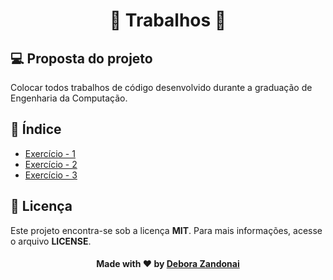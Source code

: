 <h1 align="center">🚀 Trabalhos 🚀</h1>

## 💻 Proposta do projeto

Colocar todos trabalhos de código desenvolvido durante a graduação de Engenharia da Computação.

## 🧭 Índice

- [Exercício - 1](./Trabalhos/ExerciseOne)
- [Exercício - 2](./Trabalhos/ExerciseTwo)
- [Exercício - 3](./Trabalhos/ExerciseThree)

## 📝 Licença

Este projeto encontra-se sob a licença **MIT**. Para mais informações, acesse o arquivo **LICENSE**.

<h4 align=center>Made with ❤️ by <a href="https://www.linkedin.com/in/debora-zandonai-4ab092195/">Debora Zandonai</a></h4>
